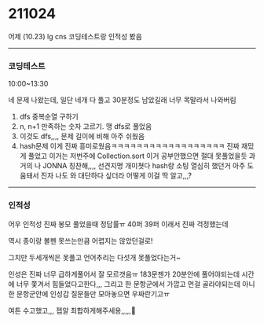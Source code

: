 # 211024

어제 (10.23)  lg cns 코딩테스트랑 인적성 봤음



<hr> <h3>코딩테스트</h3>

10:00~13:30

네 문제 나왔는데, 일단 네개 다 풀고 30분정도 남았길래 너무 목말라서 나와버림

1. dfs 중복순열 구하기
2. n, n+1 만족하는 숫자 고르기. 맹 dfs로 풀었음
3. 이것도 dfs,,,, 문제 길이에 비해 아주 쉬웠음
4. hash문제 이게 진짜 흥미로웠음ㅋㅋㅋㅋㅋㅋㅋㅋㅋㅋㅋㅋㅋㅋㅋㅋㅋㅋ 진짜 재밌게 풀었고 이거는 저번주에 Collection.sort 이거 공부안했으면 절대 못풀었을듯 과거의 나 JONNA 칭찬해,,,, 선견지명 개미쳣다 hash랑 소팅 열심히 했던거 아주 도움돼서 진자 나도 와 대단하다 싶더라 어떻게 이걸 딱 알고,,,?



<hr> <h3>인적성</h3>

어우 인적성 진짜 봉모 풀었을때 정답률ㅠ 40퍼 39퍼 이래서 진짜 걱정했는데

역시 종이랑 볼펜 못쓰는만큼 어렵지는 않았던걸로!

그치만 두세개씩은 못풀고 언어추리는 다섯개 못풀었다는거~



인성은 진짜 너무 급하게풀어서 잘 모르갯음ㅠ 183문젠가 20분안에 풀어야되는데 시간에 너무 쫓겨서 힘들었다고한다,,, 그리고 한 문항군에서 가깝고 먼걸 골라야되는데 아니 한 문항군안에 인성갑 질문들만 모아놓으면 우짜란기고ㅠ



여튼 수고했고,,, 젭알 최합하게해주세용,,,,,🙏